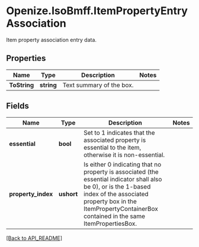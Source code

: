 # Openize.IsoBmff.ItemPropertyEntryAssociation

Item property association entry data.

## Properties

Name | Type | Description | Notes
------------ | ------------- | ------------- | -------------
**ToString** | **string** | Text summary of the box. | 

## Fields

Name | Type | Description | Notes
------------ | ------------- | ------------- | -------------
**essential** | **bool** | Set to 1 indicates that the associated property is essential to the item, otherwise it is non-essential. | 
**property_index** | **ushort** | Is either 0 indicating that no property is associated (the essential indicator shall also be 0), or is the 1-based index of the associated property box in the ItemPropertyContainerBox contained in the same ItemPropertiesBox. | 

[[Back to API_README]](API_README.md)